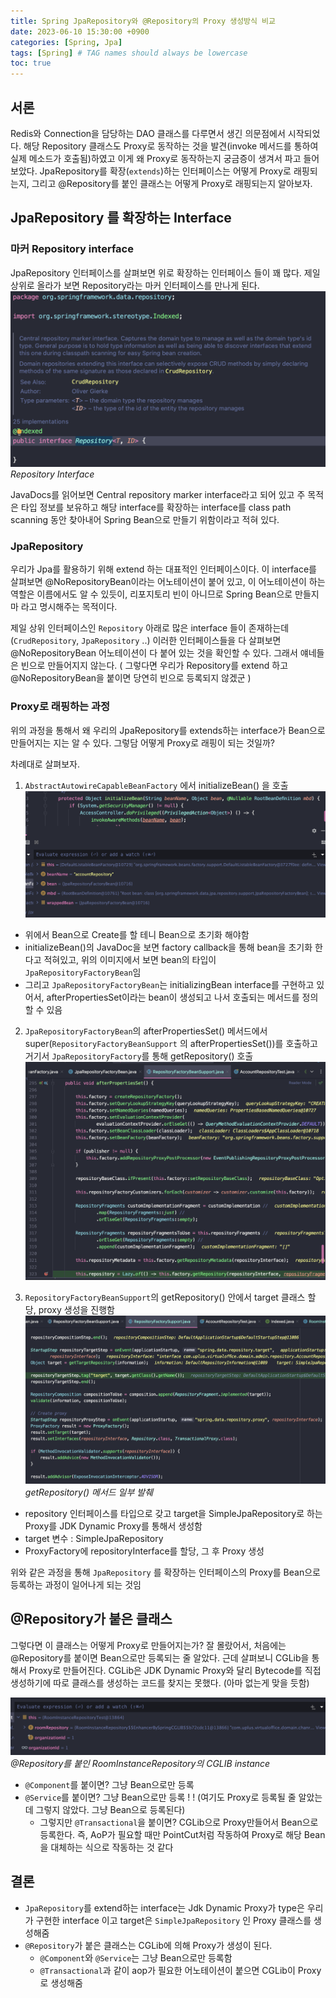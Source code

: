 ```yaml
---
title: Spring JpaRepository와 @Repository의 Proxy 생성방식 비교
date: 2023-06-10 15:30:00 +0900
categories: [Spring, Jpa]
tags: [Spring] # TAG names should always be lowercase
toc: true
---
```


## 서론
 Redis와 Connection을 담당하는 DAO 클래스를 다루면서 생긴 의문점에서 시작되었다. 해당 Repository 클래스도 Proxy로 동작하는 것을 발견(invoke 메서드를 통하여 실제 메소드가 호출됨)하였고 이게 왜 Proxy로 동작하는지 궁금증이 생겨서 파고 들어보았다. JpaRepository를 확장(`extends`)하는 인터페이스는 어떻게 Proxy로 래핑되는지, 그리고 @Repository를 붙인 클래스는 어떻게 Proxy로 래핑되는지 알아보자.

## JpaRepository 를 확장하는 Interface
### 마커 Repository interface

JpaRepository 인터페이스를 살펴보면 위로 확장하는 인터페이스 들이 꽤 많다. 제일 상위로 올라가 보면 Repository라는 마커 인터페이스를 만나게 된다.
![Repository Interface](/assets/images/repository_interface.png)_Repository Interface_

JavaDocs를 읽어보면 Central repository marker interface라고 되어 있고 주 목적은 타입 정보를 보유하고 해당 interface를 확장하는 interface를 class path scanning 동안 찾아내어 Spring Bean으로 만들기 위함이라고 적혀 있다. 

### JpaRepository

우리가 Jpa를 활용하기 위해 extend 하는 대표적인 인터페이스이다. 이 interface를 살펴보면 @NoRepositoryBean이라는 어노테이션이 붙어 있고, 이 어노테이션이 하는 역할은 이름에서도 알 수 있듯이, 리포지토리 빈이 아니므로 Spring Bean으로 만들지 마 라고 명시해주는 목적이다.

제일 상위 인터페이스인 `Repository` 아래로 많은 interface 들이 존재하는데(`CrudRepository`, `JpaRepository` ..) 이러한 인터페이스들을 다 살펴보면 @NoRepositoryBean 어노테이션이 다 붙어 있는 것을 확인할 수 있다. 그래서 얘네들은 빈으로 만들어지지 않는다. ( 그렇다면 우리가 Repository를 extend 하고 @NoRepositoryBean을 붙이면 당연히 빈으로 등록되지 않겠군 )

### Proxy로 래핑하는 과정

위의 과정을 통해서 왜 우리의 JpaRepository를 extends하는 interface가 Bean으로 만들어지는 지는 알 수 있다. 그렇담 어떻게 Proxy로 래핑이 되는 것일까?

차례대로 살펴보자. <br>
1. `AbstractAutowireCapableBeanFactory` 에서 initializeBean() 을 호출 <br>
![initialize-bean](/assets/images/initialize_bean.png)
- 위에서 Bean으로 Create를 할 테니 Bean으로 초기화 해야함
- initializeBean()의 JavaDoc을 보면 factory callback을 통해 bean을 초기화 한다고 적혀있고, 위의 이미지에서 보면 bean의 타입이 `JpaRepositoryFactoryBean`임
- 그리고 `JpaRepositoryFactoryBean`는 initializingBean interface를 구현하고 있어서, afterPropertiesSet이라는 bean이 생성되고 나서 호출되는 메서드를 정의할 수 있음

2. `JpaRepositoryFactoryBean`의 afterPropertiesSet() 메서드에서 super(`RepositoryFactoryBeanSupport` 의 afterPropertiesSet())를 호출하고 거기서 `JpaRepositoryFactory`를 통해 getRepository() 호출
![afterproperties-set](/assets/images/afterproperties_set.png)

3. `RepositoryFactoryBeanSupport`의 getRepository() 안에서 target 클래스 할당, proxy 생성을 진행함
![create_repository](/assets/images/create_repository.png)_getRepository() 메서드 일부 발췌_
- repository 인터페이스를 타입으로 갖고 target을 SimpleJpaRepository로 하는 Proxy를 JDK Dynamic Proxy를 통해서 생성함
- target 변수 : SimpleJpaRepository
- ProxyFactory에 repositoryInterface를 할당, 그 후 Proxy 생성

위와 같은 과정을 통해 `JpaRepository` 를 확장하는 인터페이스의 Proxy를 Bean으로 등록하는 과정이 일어나게 되는 것임

## @Repository가 붙은 클래스
그렇다면 이 클래스는 어떻게 Proxy로 만들어지는가? 잘 몰랐어서, 처음에는 @Repository를 붙이면 Bean으로만 등록되는 줄 알았다. 근데 살펴보니 CGLib을 통해서 Proxy로 만들어진다. CGLib은 JDK Dynamic Proxy와 달리 Bytecode를 직접 생성하기에 따로  클래스를 생성하는 코드를 찾지는 못했다. (아마 없는게 맞을 듯함)

![cglib-repository](/assets/images/repository_annotation.png)_@Repository를 붙인 RoomInstanceRepository의 CGLIB instance_

- `@Component`를 붙이면? 그냥 Bean으로만 등록
- `@Service`를 붙이면? 그냥 Bean으로만 등록 ! ! (여기도 Proxy로 등록될 줄 알았는데 그렇지 않았다. 그냥 Bean으로 등록된다)
  - 그렇지만 `@Transactional`을 붙이면? CGLib으로 Proxy만들어서 Bean으로 등록한다. 즉, AoP가 필요할 때만 PointCut처럼 작동하여 Proxy로 해당 Bean을 대체하는 식으로 작동하는 것 같다

## 결론
- `JpaRepository`를 extend하는 interface는 Jdk Dynamic Proxy가 type은 우리가 구현한 interface 이고 target은 `SimpleJpaRepository` 인 Proxy 클래스를 생성해줌
- `@Repository`가 붙은 클래스는 CGLib에 의해 Proxy가 생성이 된다.
  - `@Component`와 `@Service`는 그냥 Bean으로만 등록함
  - `@Transactional`과 같이 aop가 필요한 어노테이션이 붙으면 CGLib이 Proxy로 생성해줌

